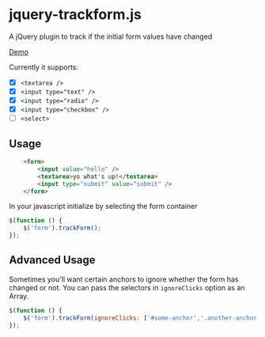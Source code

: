 # jquery-trackform.js
A jQuery plugin to track if the initial form values have changed

[Demo](http://amerikan.github.io/jquery-track-form/)

Currently it supports:
- [x] `<textarea />`
- [x] `<input type="text" />`
- [x] `<input type="radio" />`
- [x] `<input type="checkbox" />`
- [ ] `<select>`

## Usage

```html
	<form>
		<input value="hello" />
		<textarea>yo what's up!</textarea>
		<input type="submit" value="submit" />
	</form>

```

In your javascript initialize by selecting the form container

```js
$(function () {
	$('form').trackForm();
});
```

## Advanced Usage

Sometimes you'll want certain anchors to ignore whether the form has changed or not. You can pass the selectors in `ignoreClicks` option as an Array.
```js
$(function () {
	$('form').trackForm(ignoreClicks: ['#some-anchor','.another-anchor']);
});
